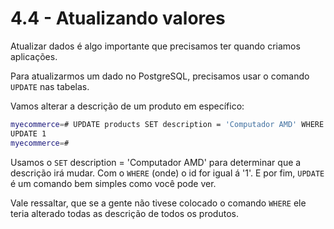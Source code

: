 # 4.4 - Atualizando valores

Atualizar dados é algo importante que precisamos ter quando criamos aplicações. 

Para atualizarmos um dado no PostgreSQL, precisamos usar o comando `UPDATE` nas tabelas.

Vamos alterar a descrição de um produto em específico:

```bash
myecommerce=# UPDATE products SET description = 'Computador AMD' WHERE id = 1;
UPDATE 1
myecommerce=#
```

Usamos o `SET` description = 'Computador AMD' para determinar que a descrição irá mudar. Com o `WHERE` (onde) o id for igual á '1'. E por fim, `UPDATE` é um comando bem simples como você pode ver.

Vale ressaltar, que se a gente não tivese colocado o comando `WHERE` ele teria alterado todas as descrição de todos os produtos.